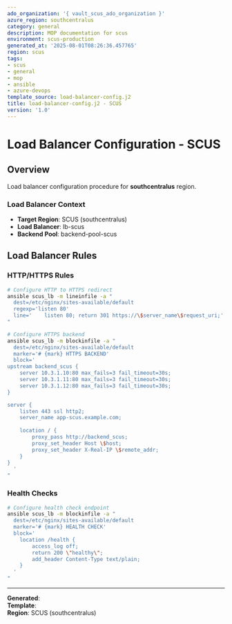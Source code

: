 ```yaml
---
ado_organization: '{ vault_scus_ado_organization }'
azure_region: southcentralus
category: general
description: MOP documentation for scus
environment: scus-production
generated_at: '2025-08-01T08:26:36.457765'
region: scus
tags:
- scus
- general
- mop
- ansible
- azure-devops
template_source: load-balancer-config.j2
title: load-balancer-config.j2 - SCUS
version: '1.0'
---
```



# Load Balancer Configuration - SCUS

## Overview

Load balancer configuration procedure for **southcentralus** region.

### Load Balancer Context

- **Target Region**: SCUS (southcentralus)
- **Load Balancer**: lb-scus
- **Backend Pool**: backend-pool-scus

## Load Balancer Rules

### HTTP/HTTPS Rules
```bash
# Configure HTTP to HTTPS redirect
ansible scus_lb -m lineinfile -a "
  dest=/etc/nginx/sites-available/default
  regexp='listen 80'
  line='    listen 80; return 301 https://\$server_name\$request_uri;'
"

# Configure HTTPS backend
ansible scus_lb -m blockinfile -a "
  dest=/etc/nginx/sites-available/default
  marker='# {mark} HTTPS BACKEND'
  block='
upstream backend_scus {
    server 10.3.1.10:80 max_fails=3 fail_timeout=30s;
    server 10.3.1.11:80 max_fails=3 fail_timeout=30s;
    server 10.3.1.12:80 max_fails=3 fail_timeout=30s;
}

server {
    listen 443 ssl http2;
    server_name app-scus.example.com;
    
    location / {
        proxy_pass http://backend_scus;
        proxy_set_header Host \$host;
        proxy_set_header X-Real-IP \$remote_addr;
    }
}
  '
"
```

### Health Checks
```bash
# Configure health check endpoint
ansible scus_lb -m blockinfile -a "
  dest=/etc/nginx/sites-available/default
  marker='# {mark} HEALTH CHECK'
  block='
    location /health {
        access_log off;
        return 200 \"healthy\";
        add_header Content-Type text/plain;
    }
  '
"
```

---

**Generated**:   
**Template**:   
**Region**: SCUS (southcentralus)